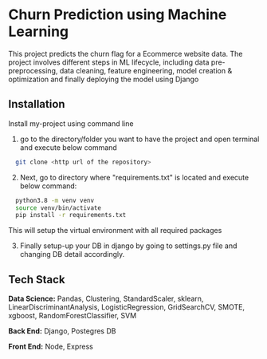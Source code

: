 
# Churn Prediction using Machine Learning

This project predicts the churn flag for a Ecommerce website data.
The project involves different steps in ML lifecycle, including data pre-preprocessing, data cleaning, feature engineering, model creation & optimization and finally deploying the model using Django
## Installation

Install my-project using command line

1. go to the directory/folder you want to have the project and open terminal and execute below command
```bash
  git clone <http url of the repository>
``` 
2. Next, go to directory where "requirements.txt" is located and execute below command:
```bash
  python3.8 -m venv venv
  source venv/bin/activate
  pip install -r requirements.txt
```
This will setup the virtual environment with all required packages

3. Finally setup-up your DB in django by going to settings.py file and changing DB detail accordingly.
## Tech Stack

**Data Science:** Pandas, Clustering, StandardScaler, sklearn, LinearDiscriminantAnalysis, LogisticRegression, GridSearchCV, SMOTE, xgboost, RandomForestClassifier, SVM

**Back End:** Django, Postegres DB

**Front End:** Node, Express


